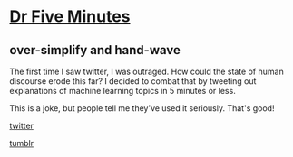 # [Dr Five Minutes](https://twitter.com/#!/DrFiveMinutes)
## over-simplify and hand-wave

The first time I saw twitter, I was outraged.  How could the state of human discourse erode this far?  I decided to combat that by tweeting out explanations of machine learning topics in 5 minutes or less.

This is a joke, but people tell me they've used it seriously.  That's good!

[twitter](https://twitter.com/#!/DrFiveMinutes)

[tumblr](http://drfiveminutes.tumblr.com/)